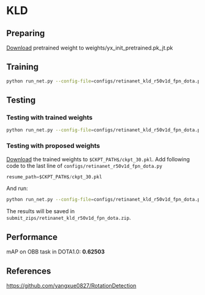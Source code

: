 # KLD

## Preparing
<a href="https://cloud.tsinghua.edu.cn/f/6b5db5fdd5304a5abf19/">Download</a> pretrained weight to weights/yx_init_pretrained.pk_jt.pk 

## Training
```sh
python run_net.py --config-file=configs/retinanet_kld_r50v1d_fpn_dota.py --task=train
```

## Testing
### Testing with trained weights
```sh
python run_net.py --config-file=configs/retinanet_kld_r50v1d_fpn_dota.py --task=test
```
### Testing with proposed weights
<a href="https://cloud.tsinghua.edu.cn/f/f12bb566d4be43bfbdc7/">Download</a> the trained weights to `$CKPT_PATH$/ckpt_30.pkl`.
Add following code to the last line of `configs/retinanet_r50v1d_fpn_dota.py`
```python
resume_path=$CKPT_PATH$/ckpt_30.pkl
```
And run:
```sh
python run_net.py --config-file=configs/retinanet_kld_r50v1d_fpn_dota.py --task=test
```
The results will be saved in `submit_zips/retinanet_kld_r50v1d_fpn_dota.zip`.

## Performance
mAP on OBB task in DOTA1.0: <b>0.62503</b>

## References
https://github.com/yangxue0827/RotationDetection